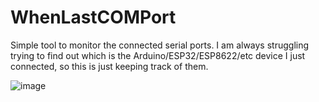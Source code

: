 # WhenLastCOMPort
Simple tool to monitor the connected serial ports. I am always struggling trying to find out which is the Arduino/ESP32/ESP8622/etc device I just connected, so this is just keeping track of them.

![image](https://user-images.githubusercontent.com/1091420/189346921-97620faf-4c58-4a47-91ea-a454948fd757.png)


